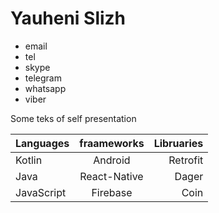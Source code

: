 # Yauheni Slizh

* email
* tel
* skype 
* telegram
* whatsapp
* viber

Some teks of self presentation

| Languages     | fraameworks   |Libruaries  |
| ------------- |:-------------:| ----------:|
| Kotlin        | Android       |Retrofit    |
| Java          | React-Native  |Dager       |
| JavaScript    | Firebase      |Coin        |


